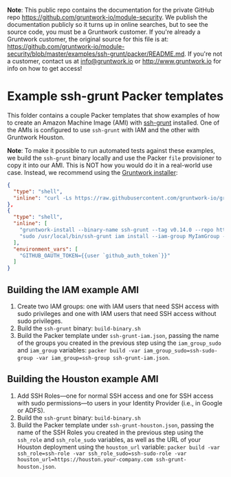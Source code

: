 **Note**: This public repo contains the documentation for the private GitHub repo <https://github.com/gruntwork-io/module-security>.
We publish the documentation publicly so it turns up in online searches, but to see the source code, you must be a Gruntwork customer.
If you're already a Gruntwork customer, the original source for this file is at: <https://github.com/gruntwork-io/module-security/blob/master/examples/ssh-grunt/packer/README.md>.
If you're not a customer, contact us at <info@gruntwork.io> or <http://www.gruntwork.io> for info on how to get access!

# Example ssh-grunt Packer templates

This folder contains a couple Packer templates that show examples of how to create an Amazon Machine Image (AMI) with
[ssh-grunt](/modules/ssh-grunt) installed. One of the AMIs is configured to use `ssh-grunt` with IAM and the other
with Gruntwork Houston.

**Note**: To make it possible to run automated tests against these examples, we build the `ssh-grunt` binary locally and
use the Packer `file` provisioner to copy it into our AMI. This is NOT how you would do it in a real-world use case.
Instead, we recommend using the [Gruntwork installer](https://github.com/gruntwork-io/gruntwork-installer):

```json
{
  "type": "shell",
  "inline": "curl -Ls https://raw.githubusercontent.com/gruntwork-io/gruntwork-installer/master/bootstrap-gruntwork-installer.sh | bash /dev/stdin --version {{user `gruntwork_installer_version`}}"
},
{
  "type": "shell",
  "inline": [
    "gruntwork-install --binary-name ssh-grunt --tag v0.14.0 --repo https://github.com/gruntwork-io/module-security",
    "sudo /usr/local/bin/ssh-grunt iam install --iam-group MyIamGroup --iam-group-sudo MyIamSudoGroup"
  ],
  "environment_vars": [
    "GITHUB_OAUTH_TOKEN={{user `github_auth_token`}}"
  ]
}
```




## Building the IAM example AMI

1. Create two IAM groups: one with IAM users that need SSH access with sudo privileges and one with IAM users that need
   SSH access without sudo privileges.
1. Build the `ssh-grunt` binary: `build-binary.sh`
1. Build the Packer template under `ssh-grunt-iam.json`, passing the name of the groups you created in the previous
   step using the `iam_group_sudo` and `iam_group` variables:
   `packer build -var iam_group_sudo=ssh-sudo-group -var iam_group=ssh-group ssh-grunt-iam.json`.




## Building the Houston example AMI

1. Add SSH Roles—one for normal SSH access and one for SSH access with sudo permissions—to users in your Identity
   Provider (i.e., in Google or ADFS).
1. Build the `ssh-grunt` binary: `build-binary.sh`
1. Build the Packer template under `ssh-grunt-houston.json`, passing the name of the SSH Roles you created in the previous
   step using the `ssh_role` and `ssh_role_sudo` variables, as well as the URL of your Houston deployment using the
   `houston_url` variable:
   `packer build -var ssh_role=ssh-role -var ssh_role_sudo=ssh-sudo-role -var houston_url=https://houston.your-company.com ssh-grunt-houston.json`.
